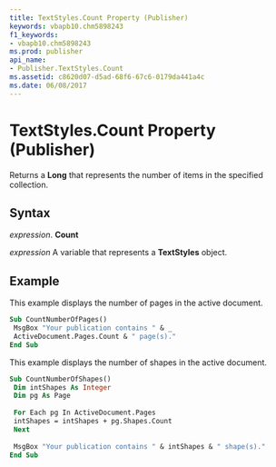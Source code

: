 ```yaml
---
title: TextStyles.Count Property (Publisher)
keywords: vbapb10.chm5898243
f1_keywords:
- vbapb10.chm5898243
ms.prod: publisher
api_name:
- Publisher.TextStyles.Count
ms.assetid: c8620d07-d5ad-68f6-67c6-0179da441a4c
ms.date: 06/08/2017
---
```



# TextStyles.Count Property (Publisher)

Returns a  **Long** that represents the number of items in the specified collection.


## Syntax

 _expression_. **Count**

 _expression_ A variable that represents a  **TextStyles** object.


## Example

This example displays the number of pages in the active document.


```vb
Sub CountNumberOfPages() 
 MsgBox "Your publication contains " & _ 
 ActiveDocument.Pages.Count & " page(s)." 
End Sub
```

This example displays the number of shapes in the active document.




```vb
Sub CountNumberOfShapes() 
 Dim intShapes As Integer 
 Dim pg As Page 
 
 For Each pg In ActiveDocument.Pages 
 intShapes = intShapes + pg.Shapes.Count 
 Next 
 
 MsgBox "Your publication contains " & intShapes & " shape(s)." 
End Sub
```


